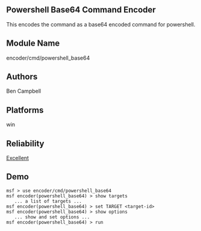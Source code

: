 ## Powershell Base64 Command Encoder

This encodes the command as a base64 encoded command for 
powershell.


## Module Name
encoder/cmd/powershell_base64

## Authors
Ben Campbell





## Platforms
win

## Reliability
[Excellent](https://github.com/rapid7/metasploit-framework/wiki/Exploit-Ranking)

## Demo

```
msf > use encoder/cmd/powershell_base64
msf encoder(powershell_base64) > show targets
   ... a list of targets ...
msf encoder(powershell_base64) > set TARGET <target-id>
msf encoder(powershell_base64) > show options
   ... show and set options ...
msf encoder(powershell_base64) > run
```
    
    